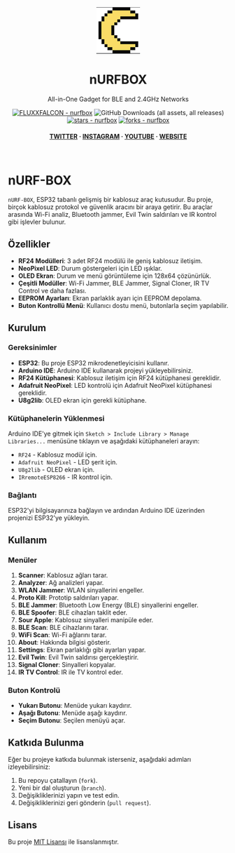 <div align="center">

  <img src="https://github.com/FLUXXFALCON/esp32-nURF-BOX/blob/main/images/logo.png" alt="logo" width="100" height="auto" />

  <h1> nURFBOX </h1>
  <p> All-in-One Gadget for BLE and 2.4GHz Networks </p>


<!-- Badges -->
<a href="https://github.com/FLUXXFALCON/esp32-nURF-BOX" title="Go to GitHub repo"><img src="https://img.shields.io/static/v1?label=FLUXXFALCON&message=nurfbox&color=purple&logo=github" alt="FLUXXFALCON - nurfbox"></a>
![GitHub Downloads (all assets, all releases)](https://img.shields.io/github/downloads/FLUXXFALCON/\esp32-nURF-BOX/total)
<a href="https://github.com/cifertech/nrfbox"><img src="http://img.shields.io/github/stars/FLUXXFALCON/esp32-nURF-BOX?style=social" alt="stars - nurfbox"></a>
<a href="https://github.com/cifertech/nrfbox"><img src="https://img.shields.io/github/forks/FLUXXFALCON/esp32-nURF-BOX?style=social" alt="forks - nurfbox"></a>


<h4>
    <a href="https://twitter.com/techcifer">TWITTER</a>
  <span> · </span>
    <a href="https://www.instagram.com/cifertech/">INSTAGRAM</a>
  <span> · </span>
    <a href="https://www.youtube.com/@techcifer">YOUTUBE</a>
  <span> · </span>
    <a href="https://cifertech.net/">WEBSITE</a>
  </h4>
</div>
<br/>


# nURF-BOX

`nURF-BOX`, ESP32 tabanlı gelişmiş bir kablosuz araç kutusudur. Bu proje, birçok kablosuz protokol ve güvenlik aracını bir araya getirir. Bu araçlar arasında Wi-Fi analiz, Bluetooth jammer, Evil Twin saldırıları ve IR kontrol gibi işlevler bulunur.

## Özellikler

* **RF24 Modülleri**: 3 adet RF24 modülü ile geniş kablosuz iletişim.
* **NeoPixel LED**: Durum göstergeleri için LED ışıklar.
* **OLED Ekran**: Durum ve menü görüntüleme için 128x64 çözünürlük.
* **Çeşitli Modüller**: Wi-Fi Jammer, BLE Jammer, Signal Cloner, IR TV Control ve daha fazlası.
* **EEPROM Ayarları**: Ekran parlaklık ayarı için EEPROM depolama.
* **Buton Kontrollü Menü**: Kullanıcı dostu menü, butonlarla seçim yapılabilir.

## Kurulum

### Gereksinimler

* **ESP32**: Bu proje ESP32 mikrodenetleyicisini kullanır.
* **Arduino IDE**: Arduino IDE kullanarak projeyi yükleyebilirsiniz.
* **RF24 Kütüphanesi**: Kablosuz iletişim için RF24 kütüphanesi gereklidir.
* **Adafruit NeoPixel**: LED kontrolü için Adafruit NeoPixel kütüphanesi gereklidir.
* **U8g2lib**: OLED ekran için gerekli kütüphane.

### Kütüphanelerin Yüklenmesi

Arduino IDE'ye gitmek için `Sketch > Include Library > Manage Libraries...` menüsüne tıklayın ve aşağıdaki kütüphaneleri arayın:

* `RF24` - Kablosuz modül için.
* `Adafruit NeoPixel` - LED şerit için.
* `U8g2lib` - OLED ekran için.
* `IRremoteESP8266` - IR kontrol için.

### Bağlantı

ESP32'yi bilgisayarınıza bağlayın ve ardından Arduino IDE üzerinden projenizi ESP32'ye yükleyin.

## Kullanım

### Menüler

1. **Scanner**: Kablosuz ağları tarar.
2. **Analyzer**: Ağ analizleri yapar.
3. **WLAN Jammer**: WLAN sinyallerini engeller.
4. **Proto Kill**: Prototip saldırıları yapar.
5. **BLE Jammer**: Bluetooth Low Energy (BLE) sinyallerini engeller.
6. **BLE Spoofer**: BLE cihazları taklit eder.
7. **Sour Apple**: Kablosuz sinyalleri manipüle eder.
8. **BLE Scan**: BLE cihazlarını tarar.
9. **WiFi Scan**: Wi-Fi ağlarını tarar.
10. **About**: Hakkında bilgisi gösterir.
11. **Settings**: Ekran parlaklığı gibi ayarları yapar.
12. **Evil Twin**: Evil Twin saldırısı gerçekleştirir.
13. **Signal Cloner**: Sinyalleri kopyalar.
14. **IR TV Control**: IR ile TV kontrol eder.

### Buton Kontrolü

* **Yukarı Butonu**: Menüde yukarı kaydırır.
* **Aşağı Butonu**: Menüde aşağı kaydırır.
* **Seçim Butonu**: Seçilen menüyü açar.

## Katkıda Bulunma

Eğer bu projeye katkıda bulunmak isterseniz, aşağıdaki adımları izleyebilirsiniz:

1. Bu repoyu çatallayın (`fork`).
2. Yeni bir dal oluşturun (`branch`).
3. Değişikliklerinizi yapın ve test edin.
4. Değişikliklerinizi geri gönderin (`pull request`).

## Lisans

Bu proje [MIT Lisansı](LICENSE) ile lisanslanmıştır.

